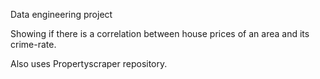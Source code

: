 Data engineering project

Showing if there is a correlation between house prices of an area 
and its crime-rate.

Also uses Propertyscraper repository.
